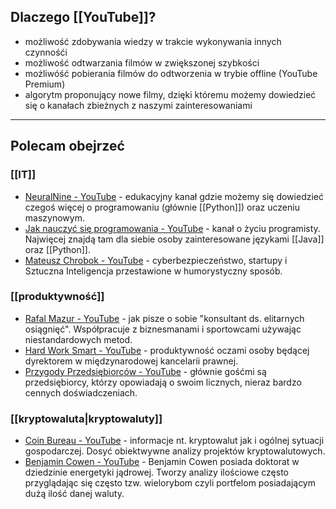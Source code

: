 ## Dlaczego [[YouTube]]?
- możliwość zdobywania wiedzy w trakcie wykonywania innych czynnośći
- możliwość odtwarzania filmów w zwiększonej szybkości
- możliwóść pobierania filmów do odtworzenia w trybie offline (YouTube Premium)
- algorytm proponujący nowe filmy, dzięki któremu możemy dowiedzieć się o kanałach zbieżnych z naszymi zainteresowaniami

---
## Polecam obejrzeć
### [[IT]]
- [NeuralNine - YouTube](https://www.youtube.com/c/NeuralNine/videos) - edukacyjny kanał gdzie możemy się dowiedzieć czegoś więcej o programowaniu (głównie [[Python]]) oraz uczeniu maszynowym.
- [Jak nauczyć się programowania - YouTube](https://www.youtube.com/channel/UCxFUKrMr2RNOUm8jztlKCAA) - kanał o życiu programisty. Najwięcej znajdą tam dla siebie osoby zainteresowane językami [[Java]] oraz [[Python]].
- [Mateusz Chrobok - YouTube](https://www.youtube.com/user/amr8083) - cyberbezpieczeństwo, startupy i Sztuczna Inteligencja przestawione w humorystyczny sposób.
### [[produktywność]]
- [Rafal Mazur - YouTube](https://www.youtube.com/channel/UCG9lrM5hxSMKOS1zFpCsyRw) - jak pisze o sobie "konsultant ds. elitarnych osiągnięć". Współpracuje z biznesmanami i sportowcami używając niestandardowych metod.
- [Hard Work Smart - YouTube](https://www.youtube.com/c/HardWorkSmart/videos) - produktywność oczami osoby będącej dyrektorem w międzynarodowej kancelarii prawnej.
- [Przygody Przedsiębiorców - YouTube](https://www.youtube.com/channel/UCjHJwETvfm2y9vPIyJpVgZA) - głównie gośćmi są przedsiębiorcy, którzy opowiadają o swoim licznych, nieraz bardzo cennych doświadczeniach.
### [[kryptowaluta|kryptowaluty]]
- [Coin Bureau - YouTube](https://www.youtube.com/c/CoinBureau) - informacje nt. kryptowalut jak i ogólnej sytuacji gospodarczej. Dosyć obiektwywne analizy projektów kryptowalutowych.
- [Benjamin Cowen - YouTube](https://www.youtube.com/channel/UCRvqjQPSeaWn-uEx-w0XOIg) - Benjamin Cowen posiada doktorat w dziedzinie energetyki jądrowej. Tworzy analizy ilościowe często przyglądając się często tzw. wielorybom czyli portfelom posiadającym dużą ilość danej waluty.
